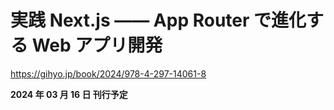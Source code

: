 # 実践 Next.js —— App Router で進化する Web アプリ開発

https://gihyo.jp/book/2024/978-4-297-14061-8

**2024 年 03 月 16 日 刊行予定**
